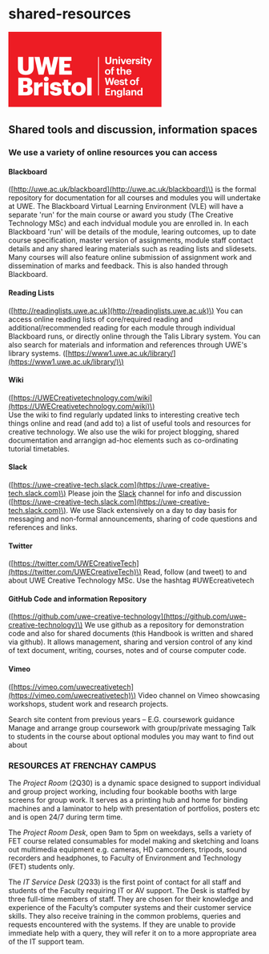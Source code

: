 # shared-resources

![UWE Bristol Logo](.gitbook/assets/uwe_bristol_logo.svg)

## Shared tools and discussion, information spaces

### We use a variety of online resources you can access

#### Blackboard

\([http://uwe.ac.uk/blackboard](http://uwe.ac.uk/blackboard)\) is the formal repository for documentation for all courses and modules you will undertake at UWE. The Blackboard Virtual Learning Environment \(VLE\) will have a separate 'run' for the main course or award you study \(The Creative Technology MSc\) and each indvidual module you are enrolled in. In each Blackboard 'run' will be details of the module, learing outcomes, up to date course specification, master version of assignments, module staff contact details and any shared learing materials such as reading lists and slidesets. Many courses will also feature online submission of assignment work and dissemination of marks and feedback. This is also handed through Blackboard.

#### Reading Lists

\([http://readinglists.uwe.ac.uk](http://readinglists.uwe.ac.uk)\) You can access online reading lists of core/required reading and additional/recommended reading for each module through individual Blackboard runs, or directly online through the Talis Library system. You can also search for materials and information and references through UWE's library systems. \([https://www1.uwe.ac.uk/library/](https://www1.uwe.ac.uk/library/)\)

#### Wiki

\([https://UWECreativetechnology.com/wiki](https://UWECreativetechnology.com/wiki)\)  
Use the wiki to find regularly updated links to interesting creative tech things online and read \(and add to\) a list of useful tools and resources for creative technology. We also use the wiki for project blogging, shared documentation and arrangign ad-hoc elements such as co-ordinating tutorial timetables.

#### Slack

\([https://uwe-creative-tech.slack.com](https://uwe-creative-tech.slack.com)\) Please join the [Slack](https://slack.com/) channel for info and discussion \([https://uwe-creative-tech.slack.com](https://uwe-creative-tech.slack.com)\). We use Slack extensively on a day to day basis for messaging and non-formal announcements, sharing of code questions and references and links.

#### Twitter

\([https://twitter.com/UWECreativeTech](https://twitter.com/UWECreativeTech)\) Read, follow \(and tweet\) to and about UWE Creative Technology MSc. Use the hashtag \#UWEcreativetech

#### GitHub Code and information Repository

\([https://github.com/uwe-creative-technology](https://github.com/uwe-creative-technology)\) We use github as a repository for demonstration code and also for shared documents \(this Handbook is written and shared via github\). It allows management, sharing and version control of any kind of text document, writing, courses, notes and of course computer code.

#### Vimeo

\([https://vimeo.com/uwecreativetech](https://vimeo.com/uwecreativetech)\) Video channel on Vimeo showcasing workshops, student work and research projects.

Search site content from previous years – E.G. coursework guidance Manage and arrange group coursework with group/private messaging Talk to students in the course about optional modules you may want to find out about



### RESOURCES AT FRENCHAY CAMPUS
The *Project Room* (2Q30) is a dynamic space designed to support individual and group project working, including four bookable booths with large screens for group work. It serves as a printing hub and home for binding machines and a laminator to help with presentation of portfolios, posters etc and is open 24/7 during term time.

The *Project Room Desk*, open 9am to 5pm on weekdays, sells a variety of FET course related consumables for model making and sketching and loans out multimedia equipment e.g. cameras, HD camcorders, tripods, sound recorders and headphones, to Faculty of Environment and Technology (FET) students only.

The *IT Service Desk* (2Q33) is the first point of contact for all staff and students of the Faculty requiring IT or AV support. The Desk is staffed by three full-time members of staff. They are chosen for their knowledge and experience of the Faculty’s computer systems and their customer service skills. They also receive training in the common problems, queries and requests encountered with the systems. If they are unable to provide immediate help with a query, they will refer it on to a more appropriate area of the IT support team.

